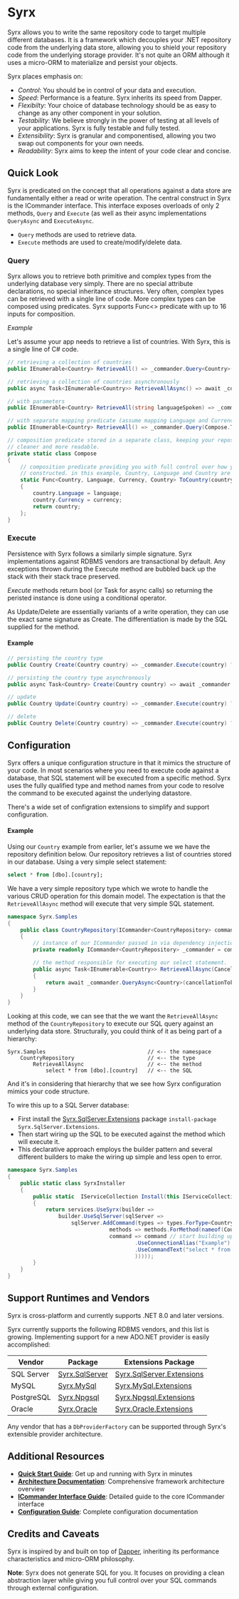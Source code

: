 # Syrx

Syrx allows you to write the same repository code to target multiple different databases. 
It is a framework which decouples your .NET repository code from the underlying data store, allowing you to shield your 
repository code from the underlying storage provider. It's not quite an ORM although it uses a micro-ORM to materialize and persist your objects.

Syrx places emphasis on:
* _Control_: You should be in control of your data and execution. 
* _Speed_: Performance is a feature. Syrx inherits its speed from Dapper.
* _Flexibilty_: Your choice of database technology should be as easy to change as any other component in your solution. 
* _Testability_: We believe strongly in the power of testing at all levels of your applications. Syrx is fully testable and fully tested.
* _Extensibility_: Syrx is granular and componentised, allowing you two swap out components for your own needs. 
* _Readability_: Syrx aims to keep the intent of your code clear and concise. 

## Quick Look
Syrx is predicated on the concept that all operations against a data store are fundamentally either a read or write operation.
The central construct in Syrx is the ICommander interface. This interface exposes overloads of only 2 methods, `Query` and `Execute` 
(as well as their async implementations `QueryAsync` and `ExecuteAsync`. 


* `Query` methods are used to retrieve data.
* `Execute` methods are used to create/modify/delete data. 

### Query
Syrx allows you to retrieve both primitive and complex types from the underlying database very simply. 
There are no special attribute declarations, no special inheritance structures. Very often, complex 
types can be retrieved with a single line of code. More complex types can be composed using predicates. 
Syrx supports Func<> predicate with up to 16 inputs for composition. 


_Example_

Let's assume your app needs to retrieve a list of countries. 
With Syrx, this is a single line of C# code. 

```csharp
// retrieving a collection of countries
public IEnumerable<Country> RetrieveAll() => _commander.Query<Country>();

// retrieving a collection of countries asynchronously
public async Task<IEnumerable<Country>> RetrieveAllAsync() => await _commander.QueryAsync<Country>();

// with parameters
public IEnumerable<Country> RetrieveAll(string languageSpoken) => _commander.Query<Country>(new { languageSpoken });

// with separate mapping predicate (assume mapping Language and Currency to a Country type)
public IEnumerable<Country> RetrieveAll() => _commander.Query(Compose.ToCountry);

// composition predicate stored in a separate class, keeping your repository
// cleaner and more readable. 
private static class Compose
{
    // composition predicate providing you with full control over how your complex type is 
    // constructed. in this example, Country, Language and Country are all complex types.     
    static Func<Country, Language, Currency, Country> ToCountry(country, language, currency) => 
    {
        country.Language = language;
        country.Currency = currency;
        return country;
    };
}
```

### Execute
Persistence with Syrx follows a similarly simple signature. Syrx implementations against RDBMS vendors
are transactional by default. Any exceptions thrown during the Execute method are bubbled back up the 
stack with their stack trace preserved. 

_Execute_ methods return bool (or Task<bool> for async calls) so returning the peristed instance is 
done using a conditional operator. 

As Update/Delete are essentially variants of a write operation, they can use the exact same signature as
Create. The differentiation is made by the SQL supplied for the method. 

#### Example
```csharp
// persisting the country type
public Country Create(Country country) => _commander.Execute(country) ? country : null;

// persisting the country type asynchronously
public async Task<Country> Create(Country country) => await _commander.ExecuteAsync(country) ? country : null;

// update
public Country Update(Country country) => _commander.Execute(country) ? country : null;

// delete
public Country Delete(Country country) => _commander.Execute(country) ? country : null;
```

## Configuration
Syrx offers a unique configuration structure in that it mimics the structure of your code. In most scenarios where you need to execute code against a database, that SQL statement will be executed from a specific method. Syrx uses the fully qualified type and method names from your code to resolve the command to be executed against the underlying
datastore. 

There's a wide set of configration extensions to simplify and support configuration. 

#### Example
Using our `Country` example from earlier, let's assume we we have the repository definition below. Our repository retrieves a list of countries stored in our database. Using a very simple select statement: 

```sql
select * from [dbo].[country];
```

We have a very simple repository type which we wrote to handle the various CRUD operation for this domain model. The expectation is that the `RetrieveAllAsync` method will execute that very simple SQL statement. 

```csharp
namespace Syrx.Samples
{
    public class CountryRepository(ICommander<CountryRepository> commander) : ICountryRepository
    {
        // instance of our ICommander passed in via dependency injection. 
        private readonly ICommander<CountryRepository> _commander = commander;

        // the method responsible for executing our select statement. 
        public async Task<IEnumerable<Country>> RetrieveAllAsync(CancellationToken cancellationToken = default)
        {
            return await _commander.QueryAsync<Country>(cancellationToken: cancellationToken);
        }
    }    
}
```

Looking at this code, we can see that the we want the `RetrieveAllAsync` method of the `CountryRepository` to execute our SQL query against an underlying data store. 
Structurally, you could think of it as being part of a hierarchy:

```
Syrx.Samples                                // <-- the namespace
    CountryRepository                       // <-- the type
        RetrieveAllAsync                    // <-- the method
            select * from [dbo].[country]   // <-- the SQL
```

And it's in considering that hierarchy that we see how Syrx configuration mimics your code structure. 

To wire this up to a SQL Server database:
* First install the [Syrx.SqlServer.Extensions](https://www.nuget.org/packages/Syrx.SqlServer.Extensions) package `install-package Syrx.SqlServer.Extensions`.
* Then start wiring up the SQL to be executed against the method which will execute it. 
* This declarative approach employs the builder pattern and several different builders to make the wiring up simple and less open to error.

```csharp
namespace Syrx.Samples
{
    public static class SyrxInstaller
    {
        public static  IServiceCollection Install(this IServiceCollection services)
        {   
            return services.UseSyrx(builder =>                                                  // call the UseSyrx extension method on IServiceCollection. 
                builder.UseSqlServer(sqlServer =>                                               // add support for the relevant provider. in this case, SQL Server. 
                    sqlServer.AddCommand(types => types.ForType<CountryRepository>(             // start adding commands per repository type. 
                                methods => methods.ForMethod(nameof(CountryRepository.RetrieveAllAsync),  // reference the method that will execute the command. 
                                command => command // start building up the command
                                        .UseConnectionAlias("Example")                          // reference a connection string by an alias provided separately. 
                                        .UseCommandText("select * from [dbo].[country];")       // supply the SQL that you want to be executed.  
                                        )))));
        }
    }
}
```


## Support Runtimes and Vendors

Syrx is cross-platform and currently supports .NET 8.0 and later versions.

Syrx currently supports the following RDBMS vendors, and this list is growing. Implementing support for a new ADO.NET provider is easily accomplished:

|Vendor|Package|Extensions Package|
|--|--|--|
|SQL Server|[Syrx.SqlServer](https://www.nuget.org/packages/Syrx.SqlServer)|[Syrx.SqlServer.Extensions](https://www.nuget.org/packages/Syrx.SqlServer.Extensions)|
|MySQL|[Syrx.MySql](https://www.nuget.org/packages/Syrx.MySql)|[Syrx.MySql.Extensions](https://www.nuget.org/packages/Syrx.MySql.Extensions)|
|PostgreSQL|[Syrx.Npgsql](https://www.nuget.org/packages/Syrx.Npgsql)|[Syrx.Npgsql.Extensions](https://www.nuget.org/packages/Syrx.Npgsql.Extensions)|
|Oracle|[Syrx.Oracle](https://www.nuget.org/packages/Syrx.Oracle)|[Syrx.Oracle.Extensions](https://www.nuget.org/packages/Syrx.Oracle.Extensions)|

Any vendor that has a `DbProviderFactory` can be supported through Syrx's extensible provider architecture. 

## Additional Resources

- **[Quick Start Guide](../quick-start.md)**: Get up and running with Syrx in minutes
- **[Architecture Documentation](../architecture.md)**: Comprehensive framework architecture overview
- **[ICommander Interface Guide](../icommander-guide.md)**: Detailed guide to the core ICommander interface
- **[Configuration Guide](../configuration-guide.md)**: Complete configuration documentation

## Credits and Caveats

Syrx is inspired by and built on top of [Dapper](https://github.com/StackExchange/Dapper), inheriting its performance characteristics and micro-ORM philosophy.

**Note**: Syrx does not generate SQL for you. It focuses on providing a clean abstraction layer while giving you full control over your SQL commands through external configuration. 
